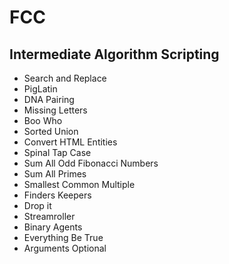# FCC

## Intermediate Algorithm Scripting 
  * Search and Replace
  * PigLatin 
  * DNA Pairing
  * Missing Letters
  * Boo Who
  * Sorted Union
  * Convert HTML Entities
  * Spinal Tap Case
  * Sum All Odd Fibonacci Numbers
  * Sum All Primes
  * Smallest Common Multiple 
  * Finders Keepers
  * Drop it 
  * Streamroller
  * Binary Agents
  * Everything Be True
  * Arguments Optional 